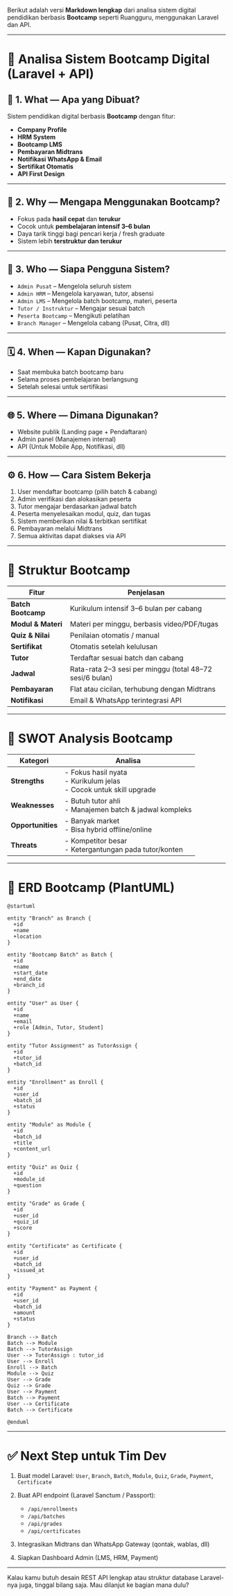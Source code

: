 Berikut adalah versi **Markdown lengkap** dari analisa sistem digital pendidikan berbasis **Bootcamp** seperti Ruangguru, menggunakan Laravel dan API.

---

# 🧩 Analisa Sistem Bootcamp Digital (Laravel + API)

## 📌 1. What — Apa yang Dibuat?

Sistem pendidikan digital berbasis **Bootcamp** dengan fitur:

* **Company Profile**
* **HRM System**
* **Bootcamp LMS**
* **Pembayaran Midtrans**
* **Notifikasi WhatsApp & Email**
* **Sertifikat Otomatis**
* **API First Design**

---

## 🧭 2. Why — Mengapa Menggunakan Bootcamp?

* Fokus pada **hasil cepat** dan **terukur**
* Cocok untuk **pembelajaran intensif 3–6 bulan**
* Daya tarik tinggi bagi pencari kerja / fresh graduate
* Sistem lebih **terstruktur dan terukur**

---

## 👤 3. Who — Siapa Pengguna Sistem?

* `Admin Pusat` – Mengelola seluruh sistem
* `Admin HRM` – Mengelola karyawan, tutor, absensi
* `Admin LMS` – Mengelola batch bootcamp, materi, peserta
* `Tutor / Instruktur` – Mengajar sesuai batch
* `Peserta Bootcamp` – Mengikuti pelatihan
* `Branch Manager` – Mengelola cabang (Pusat, Citra, dll)

---

## 🗓️ 4. When — Kapan Digunakan?

* Saat membuka batch bootcamp baru
* Selama proses pembelajaran berlangsung
* Setelah selesai untuk sertifikasi

---

## 🌐 5. Where — Dimana Digunakan?

* Website publik (Landing page + Pendaftaran)
* Admin panel (Manajemen internal)
* API (Untuk Mobile App, Notifikasi, dll)

---

## ⚙️ 6. How — Cara Sistem Bekerja

1. User mendaftar bootcamp (pilih batch & cabang)
2. Admin verifikasi dan alokasikan peserta
3. Tutor mengajar berdasarkan jadwal batch
4. Peserta menyelesaikan modul, quiz, dan tugas
5. Sistem memberikan nilai & terbitkan sertifikat
6. Pembayaran melalui Midtrans
7. Semua aktivitas dapat diakses via API

---

# 🧱 Struktur Bootcamp

| Fitur              | Penjelasan                                               |
| ------------------ | -------------------------------------------------------- |
| **Batch Bootcamp** | Kurikulum intensif 3–6 bulan per cabang                  |
| **Modul & Materi** | Materi per minggu, berbasis video/PDF/tugas              |
| **Quiz & Nilai**   | Penilaian otomatis / manual                              |
| **Sertifikat**     | Otomatis setelah kelulusan                               |
| **Tutor**          | Terdaftar sesuai batch dan cabang                        |
| **Jadwal**         | Rata-rata 2–3 sesi per minggu (total 48–72 sesi/6 bulan) |
| **Pembayaran**     | Flat atau cicilan, terhubung dengan Midtrans             |
| **Notifikasi**     | Email & WhatsApp terintegrasi API                        |

---

# 🧠 SWOT Analysis Bootcamp

| Kategori          | Analisa                                                                 |
| ----------------- | ----------------------------------------------------------------------- |
| **Strengths**     | - Fokus hasil nyata<br>- Kurikulum jelas<br>- Cocok untuk skill upgrade |
| **Weaknesses**    | - Butuh tutor ahli<br>- Manajemen batch & jadwal kompleks               |
| **Opportunities** | - Banyak market<br>- Bisa hybrid offline/online                         |
| **Threats**       | - Kompetitor besar<br>- Ketergantungan pada tutor/konten                |

---

# 🔄 ERD Bootcamp (PlantUML)

```plantuml
@startuml

entity "Branch" as Branch {
  +id
  +name
  +location
}

entity "Bootcamp Batch" as Batch {
  +id
  +name
  +start_date
  +end_date
  +branch_id
}

entity "User" as User {
  +id
  +name
  +email
  +role [Admin, Tutor, Student]
}

entity "Tutor Assignment" as TutorAssign {
  +id
  +tutor_id
  +batch_id
}

entity "Enrollment" as Enroll {
  +id
  +user_id
  +batch_id
  +status
}

entity "Module" as Module {
  +id
  +batch_id
  +title
  +content_url
}

entity "Quiz" as Quiz {
  +id
  +module_id
  +question
}

entity "Grade" as Grade {
  +id
  +user_id
  +quiz_id
  +score
}

entity "Certificate" as Certificate {
  +id
  +user_id
  +batch_id
  +issued_at
}

entity "Payment" as Payment {
  +id
  +user_id
  +batch_id
  +amount
  +status
}

Branch --> Batch
Batch --> Module
Batch --> TutorAssign
User --> TutorAssign : tutor_id
User --> Enroll
Enroll --> Batch
Module --> Quiz
User --> Grade
Quiz --> Grade
User --> Payment
Batch --> Payment
User --> Certificate
Batch --> Certificate

@enduml
```

---

# ✅ Next Step untuk Tim Dev

1. Buat model Laravel: `User`, `Branch`, `Batch`, `Module`, `Quiz`, `Grade`, `Payment`, `Certificate`
2. Buat API endpoint (Laravel Sanctum / Passport):

   * `/api/enrollments`
   * `/api/batches`
   * `/api/grades`
   * `/api/certificates`
3. Integrasikan Midtrans dan WhatsApp Gateway (qontak, wablas, dll)
4. Siapkan Dashboard Admin (LMS, HRM, Payment)

---

Kalau kamu butuh desain REST API lengkap atau struktur database Laravel-nya juga, tinggal bilang saja. Mau dilanjut ke bagian mana dulu?
